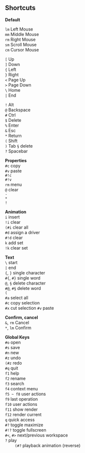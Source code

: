 ## Shortcuts

**Default**

`lm` Left Mouse  
`mm` Middle Mouse  
`rm` Right Mouse  
`sm` Scroll Mouse  
`cm` Cursor Mouse  

`[` Up  
`]` Down  
`{` Left  
`}` Right  
`<` Page Up  
`>` Page Down  
`\` Home   
`|` End  

`!` Alt  
`@` Backspace  
`#` Ctrl  
`$` Delete  
`%` Enter  
`&` Esc  
`*` Return  
`(` Shift   
`)` Tab
`§` delete  
`?` Spacebar

**Properties**  
`#c` copy  
`#v` paste  
`#!c`  
`#!v`  
`rm` menu  
`@` clear  
`-`  
`*`  
`!`  

**Animation**  
`i` insert  
`!i` clear  
`(#i` clear all  
`#d` assign a driver  
`#!d` clear  
`k` add set  
`!k` clear set 

**Text**  
`\` start  
`|` end  
`{`, `}` single character  
`#{`, `#}` single word  
`@`, `§` delete character  
`#@`, `#§` delete word  
`(`  
`#a` select all  
`#c` copy selection  
`#x` cut selection 
`#v` paste  

**Confirm, cancel**  
`&`, `rm` Cancel   
`*`, `lm` Confirm

**Global Keys**  
`#o` open  
`#s` save  
`#n` new  
`#z` undo  
`(#z` redo  
`#q` quit  
`f1` help  
`f2` rename  
`f3` search  
`f4` context menu  
`f5 ~ f8` user actions  
`f9` last operation  
`f10` user actions    
`f11` show render  
`f12` render current  
`q` quick access  
`#?` toggle maximize  
`#!?` toggle fullscreen  
`#<`, `#>` next/previous workspace    
`?` play  
``   
``
`(#?` playback animation (reverse)
